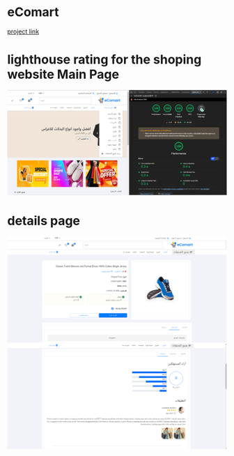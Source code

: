 
# eComart 
[project link](https://nextshop-lilac.vercel.app)
# lighthouse rating for the shoping website Main Page
![alt text](https://github.com/MohamadAbudaya97/nextshop/blob/main/README/lighthouse.png?raw=true)
# details page
![alt text](https://github.com/MohamadAbudaya97/nextshop/blob/main/README/Details.png?raw=true)
![alt text](https://github.com/MohamadAbudaya97/nextshop/blob/main/README/Ratings.png?raw=true)

